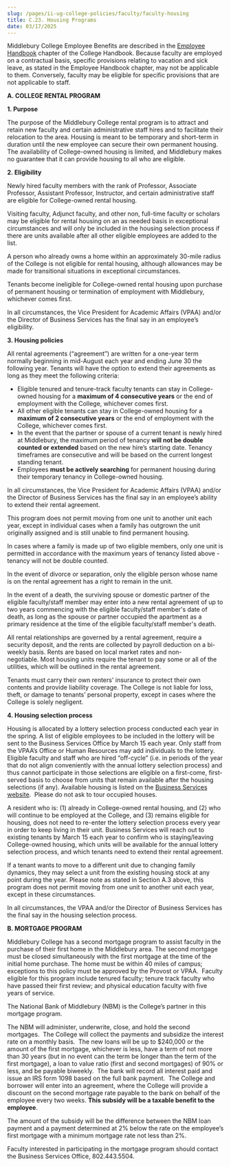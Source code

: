 ```yaml
---
slug: /pages/ii-ug-college-policies/faculty/faculty-housing
title: C.23. Housing Programs
date: 03/17/2025
---
```

Middlebury College Employee Benefits are described in the [Employee Handbook](https://handbook.middlebury.edu/pages/ii-ug-college-policies/employee/) chapter of the College Handbook. Because faculty are employed on a contractual basis, specific provisions relating to vacation and sick leave, as stated in the Employee Handbook chapter, may not be applicable to them. Conversely, faculty may be eligible for specific provisions that are not applicable to staff.

**A. COLLEGE RENTAL PROGRAM**

**1. Purpose**

The purpose of the Middlebury College rental program is to attract and retain new faculty and certain administrative staff hires and to facilitate their relocation to the area. Housing is meant to be temporary and short-term in duration until the new employee can secure their own permanent housing. The availability of College-owned housing is limited, and Middlebury makes no guarantee that it can provide housing to all who are eligible.

**2. Eligibility**

Newly hired faculty members with the rank of Professor, Associate Professor, Assistant Professor, Instructor, and certain administrative staff are eligible for College-owned rental housing.

Visiting faculty, Adjunct faculty, and other non, full-time faculty or scholars may be eligible for rental housing on an as needed basis in exceptional circumstances and will only be included in the housing selection process if there are units available after all other eligible employees are added to the list.

A person who already owns a home within an approximately 30-mile radius of the College is not eligible for rental housing, although allowances may be made for transitional situations in exceptional circumstances.

Tenants become ineligible for College-owned rental housing upon purchase of permanent housing or termination of employment with Middlebury, whichever comes first.

In all circumstances, the Vice President for Academic Affairs (VPAA) and/or the Director of Business Services has the final say in an employee’s eligibility.

**3. Housing policies**

All rental agreements (“agreement”) are written for a one-year term normally beginning in mid-August each year and ending June 30 the following year. Tenants will have the option to extend their agreements as long as they meet the following criteria:

*   Eligible tenured and tenure-track faculty tenants can stay in College-owned housing for a **maximum of 4 consecutive years** or the end of employment with the College, whichever comes first.
*   All other eligible tenants can stay in College-owned housing for a **maximum of 2 consecutive years** or the end of employment with the College, whichever comes first.
*   In the event that the partner or spouse of a current tenant is newly hired at Middlebury, the maximum period of tenancy **will not be double counted or extended** based on the new hire’s starting date. Tenancy timeframes are consecutive and will be based on the current longest standing tenant.
*   Employees **must be actively searching** for permanent housing during their temporary tenancy in College-owned housing.

In all circumstances, the Vice President for Academic Affairs (VPAA) and/or the Director of Business Services has the final say in an employee’s ability to extend their rental agreement.

This program does not permit moving from one unit to another unit each year, except in individual cases when a family has outgrown the unit originally assigned and is still unable to find permanent housing.

In cases where a family is made up of two eligible members, only one unit is permitted in accordance with the maximum years of tenancy listed above - tenancy will not be double counted.

In the event of divorce or separation, only the eligible person whose name is on the rental agreement has a right to remain in the unit.

In the event of a death, the surviving spouse or domestic partner of the eligible faculty/staff member may enter into a new rental agreement of up to two years commencing with the eligible faculty/staff member's date of death, as long as the spouse or partner occupied the apartment as a primary residence at the time of the eligible faculty/staff member's death. 

All rental relationships are governed by a rental agreement, require a security deposit, and the rents are collected by payroll deduction on a bi-weekly basis. Rents are based on local market rates and non-negotiable. Most housing units require the tenant to pay some or all of the utilities, which will be outlined in the rental agreement.

Tenants must carry their own renters' insurance to protect their own contents and provide liability coverage. The College is not liable for loss, theft, or damage to tenants’ personal property, except in cases where the College is solely negligent.

**4. Housing selection process**

Housing is allocated by a lottery selection process conducted each year in the spring. A list of eligible employees to be included in the lottery will be sent to the Business Services Office by March 15 each year. Only staff from the VPAA’s Office or Human Resources may add individuals to the lottery. Eligible faculty and staff who are hired “off-cycle” (i.e. in periods of the year that do not align conveniently with the annual lottery selection process) and thus cannot participate in those selections are eligible on a first-come, first-served basis to choose from units that remain available after the housing selections (if any). Available housing is listed on the [Business Services website](https://www.middlebury.edu/enterprise-risk-management/compliance-partners/business-services/faculty-housing).  Please do not ask to tour occupied houses. 

A resident who is: (1) already in College-owned rental housing, and (2) who will continue to be employed at the College, and (3) remains eligible for housing, does not need to re-enter the lottery selection process every year in order to keep living in their unit. Business Services will reach out to existing tenants by March 15 each year to confirm who is staying/leaving College-owned housing, which units will be available for the annual lottery selection process, and which tenants need to extend their rental agreement.

If a tenant wants to move to a different unit due to changing family dynamics, they may select a unit from the existing housing stock at any point during the year. Please note as stated in Section A.3 above, this program does not permit moving from one unit to another unit each year, except in these circumstances.

In all circumstances, the VPAA and/or the Director of Business Services has the final say in the housing selection process.

**B. MORTGAGE PROGRAM**

Middlebury College has a second mortgage program to assist faculty in the purchase of their first home in the Middlebury area. The second mortgage must be closed simultaneously with the first mortgage at the time of the initial home purchase. The home must be within 40 miles of campus; exceptions to this policy must be approved by the Provost or VPAA.  Faculty eligible for this program include tenured faculty; tenure track faculty who have passed their first review; and physical education faculty with five years of service.

The National Bank of Middlebury (NBM) is the College’s partner in this mortgage program.

The NBM will administer, underwrite, close, and hold the second mortgages.  The College will collect the payments and subsidize the interest rate on a monthly basis.  The new loans will be up to $240,000 or the amount of the first mortgage, whichever is less, have a term of not more than 30 years (but in no event can the term be longer than the term of the first mortgage), a loan to value ratio (first and second mortgages) of 90% or less, and be payable biweekly.  The bank will record all interest paid and issue an IRS form 1098 based on the full bank payment.  The College and borrower will enter into an agreement, where the College will provide a discount on the second mortgage rate payable to the bank on behalf of the employee every two weeks. **This subsidy will be a taxable benefit to the employee**.

The amount of the subsidy will be the difference between the NBM loan payment and a payment determined at 2% below the rate on the employee’s first mortgage with a minimum mortgage rate not less than 2%.

Faculty interested in participating in the mortgage program should contact the Business Services Office, 802.443.5504.
